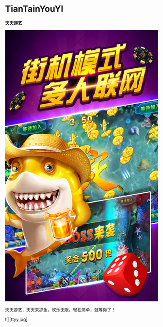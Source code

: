 # TianTainYouYI

**天天游艺**

![image](https://github.com/yay604882/TianTainYouYI/blob/master/ttyy.jpg)

天天游艺，天天来抓鱼，欢乐无限，轻松简单，就等你了！


![][ttyy.jpg]
